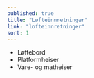 ```yaml
---
published: true
title: "Løfteinnretninger"
link: "lofteinnretninger"
sort: 1
---
```


- Løftebord
- Platformheiser
- Vare- og matheiser
